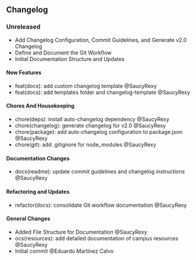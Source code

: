 ## Changelog






### Unreleased



- Add Changelog Configuration, Commit Guidelines, and Generate v2.0 Changelog
- Define and Document the Git Workflow
- Initial Documentation Structure and Updates




#### New Features

- feat(docs): add custom changelog template @SaucyRexy 
- feat(docs): add templates folder and changelog-template @SaucyRexy 


#### Chores And Housekeeping

- chore(deps): install auto-changelog dependency @SaucyRexy 
- chore(changelog): generate changelog for v2.0 @SaucyRexy 
- chore(package): add auto-changelog configuration to package.json @SaucyRexy 
- chore(git): add .gitignore for node_modules @SaucyRexy 

#### Documentation Changes

- docs(readme): update commit guidelines and changelog instructions @SaucyRexy 

#### Refactoring and Updates

- refactor(docs): consolidate Git workflow documentation @SaucyRexy 




#### General Changes

- Added File Structure for Documentation @SaucyRexy 
- ocs(resources): add detailed documentation of campus resources @SaucyRexy 
- Initial commit @Eduardo Martínez Calvo 

